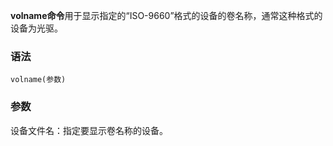 **volname命令**用于显示指定的“ISO-9660”格式的设备的卷名称，通常这种格式的设备为光驱。

### 语法  

```
volname(参数)
```

### 参数  

设备文件名：指定要显示卷名称的设备。